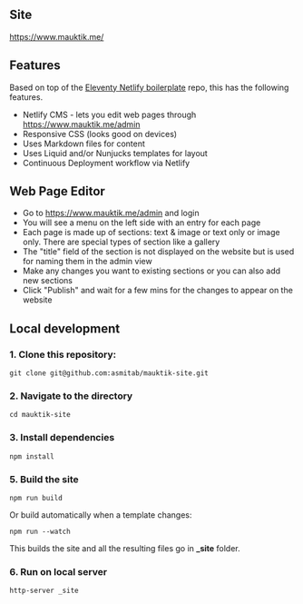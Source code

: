 ## Site
https://www.mauktik.me/

## Features

Based on top of the [Eleventy Netlify boilerplate](https://github.com/danurbanowicz/eleventy-netlify-boilerplate.git) repo, this has the following features.

* Netlify CMS - lets you edit web pages through https://www.mauktik.me/admin
* Responsive CSS (looks good on devices)
* Uses Markdown files for content
* Uses Liquid and/or Nunjucks templates for layout
* Continuous Deployment workflow via Netlify

## Web Page Editor

* Go to https://www.mauktik.me/admin and login
* You will see a menu on the left side with an entry for each page
* Each page is made up of sections: text & image or text only or image only. There are special types of section like a gallery
* The "title" field of the section is not displayed on the website but is used for naming them in the admin view
* Make any changes you want to existing sections or you can also add new sections
* Click "Publish" and wait for a few mins for the changes to appear on the website


## Local development

### 1. Clone this repository:

```
git clone git@github.com:asmitab/mauktik-site.git
```


### 2. Navigate to the directory

```
cd mauktik-site
```


### 3. Install dependencies

```
npm install
```

### 5. Build the site

```
npm run build
```

Or build automatically when a template changes:
```
npm run --watch
```

This builds the site and all the resulting files go in **_site** folder.

### 6. Run on local server

```
http-server _site
```
